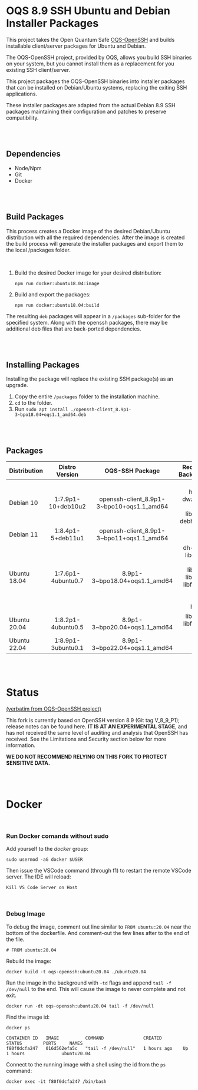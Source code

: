 # OQS 8.9 SSH Ubuntu and Debian Installer Packages

This project takes the Open Quantum Safe [OQS-OpenSSH](https://github.com/open-quantum-safe/openssh) and builds installable client/server packages for Ubuntu and Debian.

The OQS-OpenSSH project, provided by OQS, allows you build SSH binaries on your system, but you cannot install them as a replacement for you existing SSH client/server.

This project packages the OQS-OpenSSH binaries into installer packages that can be installed on Debian/Ubuntu systems, replacing the exiting SSH applications.

These installer packages are adapted from the actual Debian 8.9 SSH packages maintaining their configuration and patches to preserve compatibility.

<br><br>

## Dependencies
- Node/Npm
- Git
- Docker

<br><br>

## Build Packages
This process creates a Docker image of the desired Debian/Ubuntu distribution with all the required dependencies. After the image is created the build process will generate the installer packages and export them to the local /packages folder.  

<br>

1. Build the desired Docker image for your desired distribution:  

   ```
   npm run docker:ubuntu18.04:image
   ```

2. Build and export the packages:  

   ```
   npm run docker:ubuntu18.04:build
   ```

The resulting `deb` packages will appear in a `/packages` sub-folder for the specified system.
Along with the openssh packages, there may be additional deb files that are back-ported dependencies.

<br><br>

## Installing Packages
Installing the package will replace the existing SSH package(s) as an upgrade.
1. Copy the entire `/packages` folder to the installation machine.
2. `cd` to the folder.
3. Run `sudo apt install ./openssh-client_8.9p1-3~bpo18.04+oqs1.1_amd64.deb`

<br><br>

## Packages

Distribution | Distro Version | OQS-SSH Package | Required Backports  
:----- | :----: | :----: | -----:  
Debian 10   | 1:7.9p1-10+deb10u2 | openssh-client_8.9p1-3~bpo10+oqs1.1_amd64 | runit-helper, dwz, dh-runit, libfido2, debhelper
Debian 11  | 1:8.4p1-5+deb11u1  | openssh-client_8.9p1-3~bpo11+oqs1.1_amd64 | N/A
Ubuntu 18.04  | 1:7.6p1-4ubuntu0.7  | 8.9p1-3~bpo18.04+oqs1.1_amd64 | dh-runit, libcbor-dev, libcbor, libfido2, libfido2-dev, runit-helper
Ubuntu 20.04  | 1:8.2p1-4ubuntu0.5 | 8.9p1-3~bpo20.04+oqs1.1_amd64 | libfido2, libfido2-dev
Ubuntu 22.04  | 1:8.9p1-3ubuntu0.1  | 8.9p1-3~bpo22.04+oqs1.1_amd64 | N/A

<br><br>

# Status  
[\(verbatim from OQS-OpenSSH project\)](https://github.com/open-quantum-safe/openssh#status)

This fork is currently based on OpenSSH version 8.9 (Git tag V_8_9_P1); release notes can be found here. **IT IS AT AN EXPERIMENTAL STAGE**, and has not received the same level of auditing and analysis that OpenSSH has received. See the Limitations and Security section below for more information.

**WE DO NOT RECOMMEND RELYING ON THIS FORK TO PROTECT SENSITIVE DATA.**

<br><br>

# Docker

<br>

### Run Docker comands without __sudo__   


Add yourself to the _docker_ group:
```
sudo usermod -aG docker $USER
```

Then issue the VSCode command (through f1) to restart the remote VSCode server. The IDE will reload:
```
Kill VS Code Server on Host
```

<br>

### Debug Image

To debug the image, comment out line similar to `FROM ubuntu:20.04` near the bottom of the dockerfile. And comment-out the few lines after to the end of the file.
```
# FROM ubuntu:20.04
```

Rebuild the image:
```
docker build -t oqs-openssh:ubuntu20.04 ./ubuntu20.04
```

Run the image in the background with `-td` flags and append `tail -f /dev/null` to the end.
This will cause the image to never complete and not exit.
```
docker run -dt oqs-openssh:ubuntu20.04 tail -f /dev/null
```
Find the image id:
```
docker ps

CONTAINER ID   IMAGE          COMMAND               CREATED        STATUS        PORTS     NAMES
f80f0dcfa247   016d562efa5c   "tail -f /dev/null"   1 hours ago    Up 1 hours              ubuntu20.04
```
Connect to the running image with a shell using the id from the `ps` command:
```
docker exec -it f80f0dcfa247 /bin/bash
```
